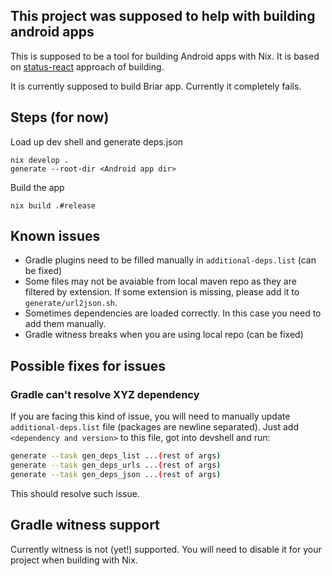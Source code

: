 ## This project was supposed to help with building android apps

This is supposed to be a tool for building Android apps with Nix.
It is based on [status-react](https://github.com/status-im/status-react/tree/develop/nix) approach of building.

It is currently supposed to build Briar app.
Currently it completely fails.

## Steps (for now)

Load up dev shell and generate deps.json

```
nix develop .
generate --root-dir <Android app dir>
```

Build the app
```
nix build .#release
```

## Known issues

- Gradle plugins need to be filled manually in `additional-deps.list` (can be fixed)
- Some files may not be avaiable from local maven repo as they are filtered by extension. If some extension is missing, please add it to `generate/url2json.sh`.
- Sometimes dependencies are loaded correctly. In this case you need to add them manually.
- Gradle witness breaks when you are using local repo (can be fixed)

## Possible fixes for issues

### Gradle can't resolve XYZ dependency

If you are facing this kind of issue, you will need to manually update `additional-deps.list` file (packages are newline separated).
Just add `<dependency and version>` to this file, got into devshell and run:

```bash
generate --task gen_deps_list ...(rest of args)
generate --task gen_deps_urls ...(rest of args)
generate --task gen_deps_json ...(rest of args)
```

This should resolve such issue.

## Gradle witness support

Currently witness is not (yet!) supported. You will need to disable it for your project when building with Nix.


